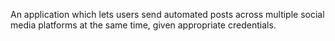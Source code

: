 An application which lets users send automated posts across multiple social media platforms at the same time, given appropriate credentials.
